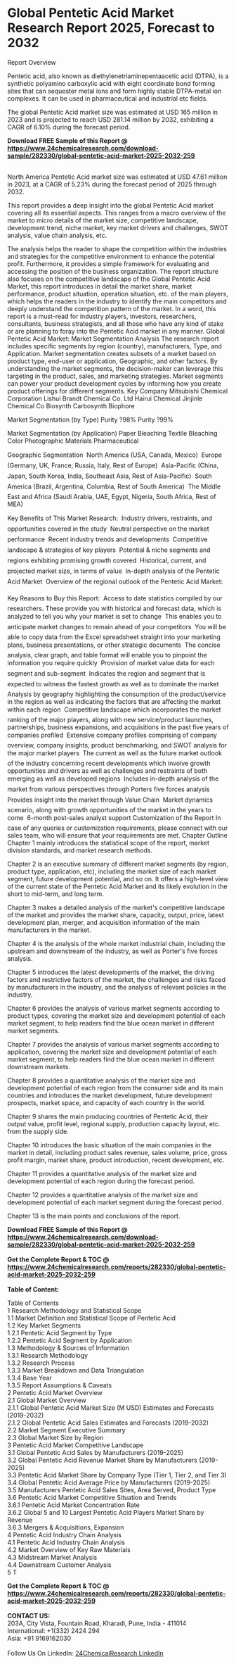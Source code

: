 <h1>Global Pentetic Acid Market Research Report 2025, Forecast to 2032</h1><p>Report Overview</p><p>
Pentetic acid, also known as diethylenetriaminepentaacetic acid (DTPA), is a synthetic polyamino carboxylic acid with eight coordinate bond forming sites that can sequester metal ions and form highly stable DTPA-metal ion complexes. It can be used in pharmaceutical and industrial etc fields.</p><p>
The global Pentetic Acid market size was estimated at USD 165 million in 2023 and is projected to reach USD 281.14 million by 2032, exhibiting a CAGR of 6.10% during the forecast period.</p><div><b>Download FREE Sample of this Report @ 
            <a href="https://www.24chemicalresearch.com/download-sample/282330/global-pentetic-acid-market-2025-2032-259">
            https://www.24chemicalresearch.com/download-sample/282330/global-pentetic-acid-market-2025-2032-259</a></b></div><br><p>
North America Pentetic Acid market size was estimated at USD 47.61 million in 2023, at a CAGR of 5.23% during the forecast period of 2025 through 2032.</p><p>
This report provides a deep insight into the global Pentetic Acid market covering all its essential aspects. This ranges from a macro overview of the market to micro details of the market size, competitive landscape, development trend, niche market, key market drivers and challenges, SWOT analysis, value chain analysis, etc.</p><p>
The analysis helps the reader to shape the competition within the industries and strategies for the competitive environment to enhance the potential profit. Furthermore, it provides a simple framework for evaluating and accessing the position of the business organization. The report structure also focuses on the competitive landscape of the Global Pentetic Acid Market, this report introduces in detail the market share, market performance, product situation, operation situation, etc. of the main players, which helps the readers in the industry to identify the main competitors and deeply understand the competition pattern of the market.
In a word, this report is a must-read for industry players, investors, researchers, consultants, business strategists, and all those who have any kind of stake or are planning to foray into the Pentetic Acid market in any manner.
Global Pentetic Acid Market: Market Segmentation Analysis
The research report includes specific segments by region (country), manufacturers, Type, and Application. Market segmentation creates subsets of a market based on product type, end-user or application, Geographic, and other factors. By understanding the market segments, the decision-maker can leverage this targeting in the product, sales, and marketing strategies. Market segments can power your product development cycles by informing how you create product offerings for different segments.
Key Company
Mitsubishi Chemical Corporation
Lishui Brandt Chemical Co.
Ltd
Hairui Chemical
Jinjinle Chemical Co
Biosynth Carbosynth
Biophore</p><p>
Market Segmentation (by Type)
Purity ?98%
Purity ?99%</p><p>
Market Segmentation (by Application)
Paper Bleaching
Textile Bleaching
Color Photographic Materials
Pharmaceutical</p><p>
Geographic Segmentation
 North America (USA, Canada, Mexico)
 Europe (Germany, UK, France, Russia, Italy, Rest of Europe)
 Asia-Pacific (China, Japan, South Korea, India, Southeast Asia, Rest of Asia-Pacific)
 South America (Brazil, Argentina, Columbia, Rest of South America)
 The Middle East and Africa (Saudi Arabia, UAE, Egypt, Nigeria, South Africa, Rest of MEA)</p><p>
Key Benefits of This Market Research:
 Industry drivers, restraints, and opportunities covered in the study
 Neutral perspective on the market performance
 Recent industry trends and developments
 Competitive landscape &amp; strategies of key players
 Potential &amp; niche segments and regions exhibiting promising growth covered
 Historical, current, and projected market size, in terms of value
 In-depth analysis of the Pentetic Acid Market
 Overview of the regional outlook of the Pentetic Acid Market:</p><p>
Key Reasons to Buy this Report:
 Access to date statistics compiled by our researchers. These provide you with historical and forecast data, which is analyzed to tell you why your market is set to change
 This enables you to anticipate market changes to remain ahead of your competitors
 You will be able to copy data from the Excel spreadsheet straight into your marketing plans, business presentations, or other strategic documents
 The concise analysis, clear graph, and table format will enable you to pinpoint the information you require quickly
 Provision of market value data for each segment and sub-segment
 Indicates the region and segment that is expected to witness the fastest growth as well as to dominate the market
 Analysis by geography highlighting the consumption of the product/service in the region as well as indicating the factors that are affecting the market within each region
 Competitive landscape which incorporates the market ranking of the major players, along with new service/product launches, partnerships, business expansions, and acquisitions in the past five years of companies profiled
 Extensive company profiles comprising of company overview, company insights, product benchmarking, and SWOT analysis for the major market players
 The current as well as the future market outlook of the industry concerning recent developments which involve growth opportunities and drivers as well as challenges and restraints of both emerging as well as developed regions
 Includes in-depth analysis of the market from various perspectives through Porters five forces analysis
 Provides insight into the market through Value Chain
 Market dynamics scenario, along with growth opportunities of the market in the years to come
 6-month post-sales analyst support
Customization of the Report
In case of any queries or customization requirements, please connect with our sales team, who will ensure that your requirements are met.
Chapter Outline
Chapter 1 mainly introduces the statistical scope of the report, market division standards, and market research methods.</p><p>
Chapter 2 is an executive summary of different market segments (by region, product type, application, etc), including the market size of each market segment, future development potential, and so on. It offers a high-level view of the current state of the Pentetic Acid Market and its likely evolution in the short to mid-term, and long term.</p><p>
Chapter 3 makes a detailed analysis of the market's competitive landscape of the market and provides the market share, capacity, output, price, latest development plan, merger, and acquisition information of the main manufacturers in the market.</p><p>
Chapter 4 is the analysis of the whole market industrial chain, including the upstream and downstream of the industry, as well as Porter's five forces analysis.</p><p>
Chapter 5 introduces the latest developments of the market, the driving factors and restrictive factors of the market, the challenges and risks faced by manufacturers in the industry, and the analysis of relevant policies in the industry.</p><p>
Chapter 6 provides the analysis of various market segments according to product types, covering the market size and development potential of each market segment, to help readers find the blue ocean market in different market segments.</p><p>
Chapter 7 provides the analysis of various market segments according to application, covering the market size and development potential of each market segment, to help readers find the blue ocean market in different downstream markets.</p><p>
Chapter 8 provides a quantitative analysis of the market size and development potential of each region from the consumer side and its main countries and introduces the market development, future development prospects, market space, and capacity of each country in the world.</p><p>
Chapter 9 shares the main producing countries of Pentetic Acid, their output value, profit level, regional supply, production capacity layout, etc. from the supply side.</p><p>
Chapter 10 introduces the basic situation of the main companies in the market in detail, including product sales revenue, sales volume, price, gross profit margin, market share, product introduction, recent development, etc.</p><p>
Chapter 11 provides a quantitative analysis of the market size and development potential of each region during the forecast period.</p><p>
Chapter 12 provides a quantitative analysis of the market size and development potential of each market segment during the forecast period.</p><p>
Chapter 13 is the main points and conclusions of the report.</p><p>
</p><div><b>Download FREE Sample of this Report @ 
            <a href="https://www.24chemicalresearch.com/download-sample/282330/global-pentetic-acid-market-2025-2032-259">
            https://www.24chemicalresearch.com/download-sample/282330/global-pentetic-acid-market-2025-2032-259</a></b></div><br><div><b>Get the Complete Report & TOC @ 
            <a href="https://www.24chemicalresearch.com/reports/282330/global-pentetic-acid-market-2025-2032-259">
            https://www.24chemicalresearch.com/reports/282330/global-pentetic-acid-market-2025-2032-259</a></b></div><br>
            <b>Table of Content:</b><p>Table of Contents<br />
1 Research Methodology and Statistical Scope<br />
1.1 Market Definition and Statistical Scope of Pentetic Acid<br />
1.2 Key Market Segments<br />
1.2.1 Pentetic Acid Segment by Type<br />
1.2.2 Pentetic Acid Segment by Application<br />
1.3 Methodology & Sources of Information<br />
1.3.1 Research Methodology<br />
1.3.2 Research Process<br />
1.3.3 Market Breakdown and Data Triangulation<br />
1.3.4 Base Year<br />
1.3.5 Report Assumptions & Caveats<br />
2 Pentetic Acid Market Overview<br />
2.1 Global Market Overview<br />
2.1.1 Global Pentetic Acid Market Size (M USD) Estimates and Forecasts (2019-2032)<br />
2.1.2 Global Pentetic Acid Sales Estimates and Forecasts (2019-2032)<br />
2.2 Market Segment Executive Summary<br />
2.3 Global Market Size by Region<br />
3 Pentetic Acid Market Competitive Landscape<br />
3.1 Global Pentetic Acid Sales by Manufacturers (2019-2025)<br />
3.2 Global Pentetic Acid Revenue Market Share by Manufacturers (2019-2025)<br />
3.3 Pentetic Acid Market Share by Company Type (Tier 1, Tier 2, and Tier 3)<br />
3.4 Global Pentetic Acid Average Price by Manufacturers (2019-2025)<br />
3.5 Manufacturers Pentetic Acid Sales Sites, Area Served, Product Type<br />
3.6 Pentetic Acid Market Competitive Situation and Trends<br />
3.6.1 Pentetic Acid Market Concentration Rate<br />
3.6.2 Global 5 and 10 Largest Pentetic Acid Players Market Share by Revenue<br />
3.6.3 Mergers & Acquisitions, Expansion<br />
4 Pentetic Acid Industry Chain Analysis<br />
4.1 Pentetic Acid Industry Chain Analysis<br />
4.2 Market Overview of Key Raw Materials<br />
4.3 Midstream Market Analysis<br />
4.4 Downstream Customer Analysis<br />
5 T</p><div><b>Get the Complete Report & TOC @ 
            <a href="https://www.24chemicalresearch.com/reports/282330/global-pentetic-acid-market-2025-2032-259">
            https://www.24chemicalresearch.com/reports/282330/global-pentetic-acid-market-2025-2032-259</a></b></div><br><b>CONTACT US:</b><br>
            203A, City Vista, Fountain Road, Kharadi, Pune, India - 411014<br>
            International: +1(332) 2424 294<br>
            Asia: +91 9169162030 <br><br>
            Follow Us On LinkedIn: <a href="https://www.linkedin.com/company/24chemicalresearch/">24ChemicalResearch LinkedIn</a>